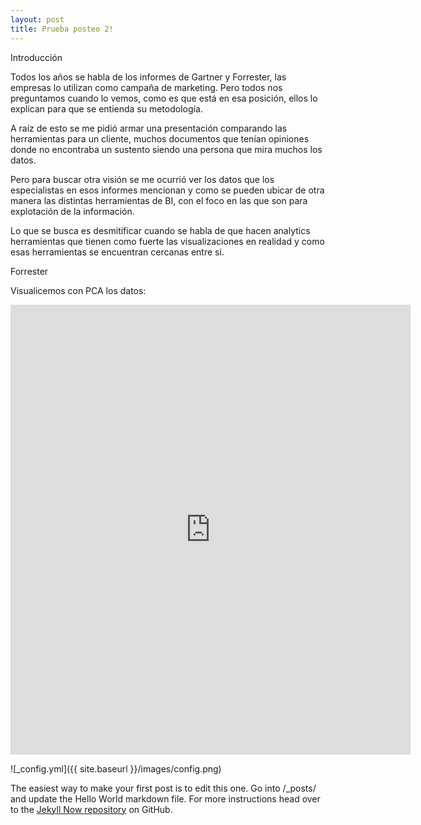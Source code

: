 ```yaml
---
layout: post
title: Prueba posteo 2!
---
```


Introducción

Todos los años se habla de los informes de Gartner y Forrester, las empresas lo utilizan como campaña de marketing. Pero todos nos preguntamos cuando lo vemos, como es que está en esa posición, ellos lo explican para que se entienda su metodología.

A raíz de esto se me pidió armar una presentación comparando las herramientas para un cliente, muchos documentos que tenían opiniones donde no encontraba un sustento siendo una persona que mira muchos los datos.

Pero para buscar otra visión se me ocurrió ver los datos que los especialistas en esos informes mencionan y como se pueden ubicar de otra manera las distintas herramientas de BI, con el foco en las que son para explotación de la información.

Lo que se busca es desmitificar cuando se habla de que hacen analytics herramientas que tienen como fuerte las visualizaciones en realidad y como esas herramientas se encuentran cercanas entre si.


Forrester

Visualicemos con PCA los datos:

<div class="video-container">
    <iframe src="https://public.tableau.com/views/BicisBA2016/Dashboard2?:showVizHome=no&:embed=true" height="720" width="640" allowfullscreen="" frameborder="0">
    </iframe>
</div>


![_config.yml]({{ site.baseurl }}/images/config.png)

The easiest way to make your first post is to edit this one. Go into /_posts/ and update the Hello World markdown file. For more instructions head over to the [Jekyll Now repository](https://github.com/barryclark/jekyll-now) on GitHub.